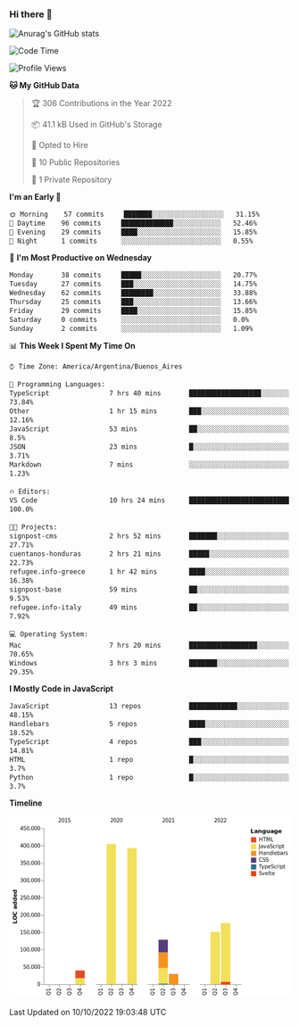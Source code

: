 ### Hi there 👋

![Anurag's GitHub stats](https://github-readme-stats.vercel.app/api?username=guiso92&count_private=true&show_icons=true&theme=dracula)

<!--START_SECTION:waka-->
![Code Time](http://img.shields.io/badge/Code%20Time-29%20hrs%2027%20mins-blue)

![Profile Views](http://img.shields.io/badge/Profile%20Views-8-blue)

**🐱 My GitHub Data** 

> 🏆 306 Contributions in the Year 2022
 > 
> 📦 41.1 kB Used in GitHub's Storage 
 > 
> 💼 Opted to Hire
 > 
> 📜 10 Public Repositories 
 > 
> 🔑 1 Private Repository 
 > 
**I'm an Early 🐤** 

```text
🌞 Morning    57 commits     ███████░░░░░░░░░░░░░░░░░░   31.15% 
🌆 Daytime    96 commits     █████████████░░░░░░░░░░░░   52.46% 
🌃 Evening    29 commits     ████░░░░░░░░░░░░░░░░░░░░░   15.85% 
🌙 Night      1 commits      ░░░░░░░░░░░░░░░░░░░░░░░░░   0.55%

```
📅 **I'm Most Productive on Wednesday** 

```text
Monday       38 commits     █████░░░░░░░░░░░░░░░░░░░░   20.77% 
Tuesday      27 commits     ███░░░░░░░░░░░░░░░░░░░░░░   14.75% 
Wednesday    62 commits     ████████░░░░░░░░░░░░░░░░░   33.88% 
Thursday     25 commits     ███░░░░░░░░░░░░░░░░░░░░░░   13.66% 
Friday       29 commits     ████░░░░░░░░░░░░░░░░░░░░░   15.85% 
Saturday     0 commits      ░░░░░░░░░░░░░░░░░░░░░░░░░   0.0% 
Sunday       2 commits      ░░░░░░░░░░░░░░░░░░░░░░░░░   1.09%

```


📊 **This Week I Spent My Time On** 

```text
⌚︎ Time Zone: America/Argentina/Buenos_Aires

💬 Programming Languages: 
TypeScript               7 hrs 40 mins       ██████████████████░░░░░░░   73.84% 
Other                    1 hr 15 mins        ███░░░░░░░░░░░░░░░░░░░░░░   12.16% 
JavaScript               53 mins             ██░░░░░░░░░░░░░░░░░░░░░░░   8.5% 
JSON                     23 mins             █░░░░░░░░░░░░░░░░░░░░░░░░   3.71% 
Markdown                 7 mins              ░░░░░░░░░░░░░░░░░░░░░░░░░   1.23%

🔥 Editors: 
VS Code                  10 hrs 24 mins      █████████████████████████   100.0%

🐱‍💻 Projects: 
signpost-cms             2 hrs 52 mins       ███████░░░░░░░░░░░░░░░░░░   27.71% 
cuentanos-honduras       2 hrs 21 mins       █████░░░░░░░░░░░░░░░░░░░░   22.73% 
refugee.info-greece      1 hr 42 mins        ████░░░░░░░░░░░░░░░░░░░░░   16.38% 
signpost-base            59 mins             ██░░░░░░░░░░░░░░░░░░░░░░░   9.53% 
refugee.info-italy       49 mins             ██░░░░░░░░░░░░░░░░░░░░░░░   7.92%

💻 Operating System: 
Mac                      7 hrs 20 mins       █████████████████░░░░░░░░   70.65% 
Windows                  3 hrs 3 mins        ███████░░░░░░░░░░░░░░░░░░   29.35%

```

**I Mostly Code in JavaScript** 

```text
JavaScript               13 repos            ████████████░░░░░░░░░░░░░   48.15% 
Handlebars               5 repos             ████░░░░░░░░░░░░░░░░░░░░░   18.52% 
TypeScript               4 repos             ███░░░░░░░░░░░░░░░░░░░░░░   14.81% 
HTML                     1 repo              █░░░░░░░░░░░░░░░░░░░░░░░░   3.7% 
Python                   1 repo              █░░░░░░░░░░░░░░░░░░░░░░░░   3.7%

```


**Timeline**

![Chart not found](https://raw.githubusercontent.com/Guiso92/Guiso92/main/charts/bar_graph.png) 


 Last Updated on 10/10/2022 19:03:48 UTC
<!--END_SECTION:waka-->

